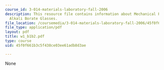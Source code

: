 ```yaml
---
course_id: 3-014-materials-laboratory-fall-2006
description: This resource file contains information about Mechanical Properties of
  Alkali Borate Glasses.
file_location: /coursemedia/3-014-materials-laboratory-fall-2006/45f0f661b3c5f438ce03ee61adb8d3ae_w1_b1b2.pdf
file_type: application/pdf
layout: pdf
title: w1_b1b2.pdf
type: course
uid: 45f0f661b3c5f438ce03ee61adb8d3ae

---
```

None